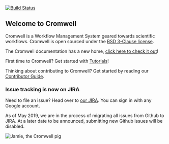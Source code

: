 [![Build Status](https://travis-ci.com/broadinstitute/cromwell.svg?branch=develop)](https://travis-ci.com/broadinstitute/cromwell?branch=develop)

## Welcome to Cromwell

Cromwell is a Workflow Management System geared towards scientific workflows. Cromwell is open sourced under the [BSD 3-Clause license](LICENSE.txt).

The Cromwell documentation has a new home, [click here to check it out](http://cromwell.readthedocs.io/en/develop)!

First time to Cromwell? Get started with [Tutorials](http://cromwell.readthedocs.io/en/develop/tutorials/FiveMinuteIntro/)!

Thinking about contributing to Cromwell? Get started by reading our [Contributor Guide](CONTRIBUTING.md).

### Issue tracking is now on JIRA

Need to file an issue? Head over to [our JIRA](https://broadworkbench.atlassian.net/projects/BA/issues). You can sign in with any Google account. 

As of May 2019, we are in the process of migrating all issues from Github to JIRA. At a later date to be announced, submitting new Github issues will be disabled.

![Jamie, the Cromwell pig](docs/jamie_the_cromwell_pig.png)
